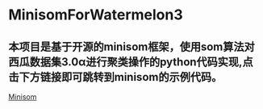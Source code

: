 # MinisomForWatermelon3
## 本项目是基于开源的minisom框架，使用som算法对西瓜数据集3.0α进行聚类操作的python代码实现,点击下方链接即可跳转到minisom的示例代码。
[Minisom](https://github.com/JustGlowing/minisom/tree/master/examples)
